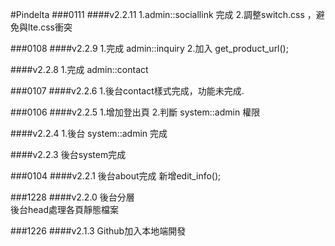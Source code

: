 #Pindelta 
###0111
####v2.2.11
1.admin::sociallink 完成
2.調整switch.css ，避免與lte.css衝突

###0108
####v2.2.9
1.完成 admin::inquiry
2.加入 get_product_url();

####v2.2.8
1.完成 admin::contact 

###0107
####v2.2.6
1.後台contact樣式完成，功能未完成.

###0106
####v2.2.5
1.增加登出頁
2.判斷 system::admin 權限

####v2.2.4
1.後台 system::admin 完成

####v2.2.3
後台system完成

###0104
####v2.2.1
後台about完成
新增edit_info();

###1228
####v2.2.0
後台分層<br>
後台head處理各頁靜態檔案

###1226
####v2.1.3
Github加入本地端開發

